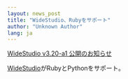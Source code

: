 ```yaml
---
layout: news_post
title: "WideStudio、Rubyをサポート"
author: "Unknown Author"
lang: ja
---
```


[WideStudio v3.20-a1 公開のお知らせ][1]

[WideStudio][2]がRubyとPythonをサポート。



[1]: http://www.zoi.to/~zoi/widestudio/ml/200205-/msg00690.html
[2]: http://www.widestudio.org/
